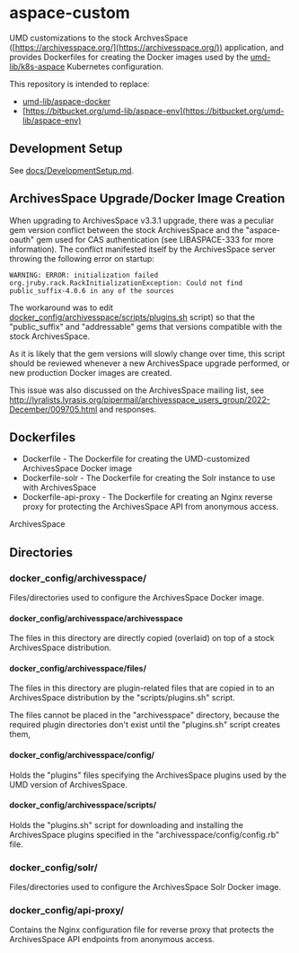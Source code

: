 # aspace-custom

UMD customizations to the stock ArchvesSpace
([https://archivesspace.org/](https://archivesspace.org/))
application, and provides Dockerfiles for creating the Docker images used by the
[umd-lib/k8s-aspace](https://github.com/umd-lib/k8s-aspace) Kubernetes
configuration.

This repository is intended to replace:

* [umd-lib/aspace-docker](https://github.com/umd-lib/aspace-docker)
* [https://bitbucket.org/umd-lib/aspace-env](https://bitbucket.org/umd-lib/aspace-env)

## Development Setup

See [docs/DevelopmentSetup.md](docs/DevelopmentSetup.md).

## ArchivesSpace Upgrade/Docker Image Creation

When upgrading to ArchivesSpace v3.3.1 upgrade, there was a peculiar gem version
conflict between the stock ArchivesSpace and the "aspace-oauth" gem used for
CAS authentication (see LIBASPACE-333 for more information). The conflict
manifested itself by the ArchivesSpace server throwing the following error on
startup:

```text
WARNING: ERROR: initialization failed
org.jruby.rack.RackInitializationException: Could not find public_suffix-4.0.6 in any of the sources
```

The workaround was to edit [docker_config/archivesspace/scripts/plugins.sh](docker_config/archivesspace/scripts/plugins.sh)
script) so that the "public_suffix" and "addressable" gems that versions
compatible with the stock ArchivesSpace.

As it is likely that the gem versions will slowly change over time, this script
should be reviewed whenever a new ArchivesSpace upgrade performed, or new
production Docker images are created.

This issue was also discussed on the ArchivesSpace mailing list, see
<http://lyralists.lyrasis.org/pipermail/archivesspace_users_group/2022-December/009705.html>
and responses.

## Dockerfiles

* Dockerfile - The Dockerfile for creating the UMD-customized ArchivesSpace
Docker image
* Dockerfile-solr - The Dockerfile for creating the Solr instance to use with
ArchivesSpace
* Dockerfile-api-proxy - The Dockerfile for creating an Nginx reverse proxy for
protecting the ArchivesSpace API from anonymous access.

ArchivesSpace

## Directories

### docker_config/archivesspace/

Files/directories used to configure the ArchivesSpace Docker image.

#### docker_config/archivesspace/archivesspace

The files in this directory are directly copied (overlaid) on top of a
stock ArchivesSpace distribution.

#### docker_config/archivesspace/files/

The files in this directory are plugin-related files that are copied in to an
ArchivesSpace distribution by the "scripts/plugins.sh" script.

The files cannot be placed in the "archivesspace" directory, because the
required plugin directories don't exist until the "plugins.sh" script creates
them,

#### docker_config/archivesspace/config/

Holds the "plugins" files specifying the ArchivesSpace plugins used by the
UMD version of ArchivesSpace.

#### docker_config/archivesspace/scripts/

Holds the "plugins.sh" script for downloading and installing the ArchivesSpace
plugins specified in the "archivesspace/config/config.rb" file.

### docker_config/solr/

Files/directories used to configure the ArchivesSpace Solr Docker image.

### docker_config/api-proxy/

Contains the Nginx configuration file for reverse proxy that protects the
ArchivesSpace API endpoints from anonymous access.
